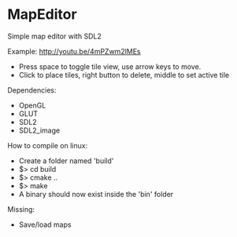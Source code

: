 MapEditor
=========

Simple map editor with SDL2

Example: http://youtu.be/4mPZwm2lMEs

- Press space to toggle tile view, use arrow keys to move.
- Click to place tiles, right button to delete, middle to set active tile

Dependencies:
- OpenGL
- GLUT
- SDL2
- SDL2_image

How to compile on linux:
- Create a folder named 'build'
- $> cd build
- $> cmake ..
- $> make
- A binary should now exist inside the 'bin' folder

Missing:
- Save/load maps
